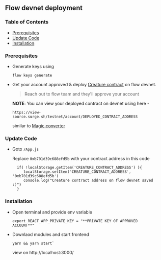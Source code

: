 
## Flow devnet deployment 



### Table of Contents

* [Prerequisites]()
* [Update Code]()
* [Installation]()



### Prerequisites

* Generate keys using
  ```
  flow keys generate
  ```

* Get your account approved & deploy [Creature contract](src/flow/contracts/Creature.cdc) on flow devnet.
  
  > Reach out to flow team and they'll approve your account
  

  **NOTE**: You can view your deployed contract on devnet using here - 
  ```
  https://view-source.surge.sh/testnet/account/DEPLOYED_CONTRACT_ADDRESS
  ```
  similar to [Magic converter](https://view-source.surge.sh/testnet/account/0xb701d39c688efd5b)



### Update Code

* Goto `/App.js` 

  Replace `0xb701d39c688efd5b` with your contract address in this code
  ```
    if( !localStorage.getItem('CREATURE_CONTRACT_ADDRESS') ){
       localStorage.setItem('CREATURE_CONTRACT_ADDRESS', '0xb701d39c688efd5b') 
       console.log("Creature contract address on flow devnet saved :)")
    }
  ```


### Installation

* Open terminal and provide env variable
  ```
  export REACT_APP_PRIVATE_KEY = "**PRIVATE KEY OF APPROVED ACCOUNT**"
  ```

* Downlaod modules and start frontend
  ```
  yarn && yarn start`
  ```
  view on http://localhost:3000/

